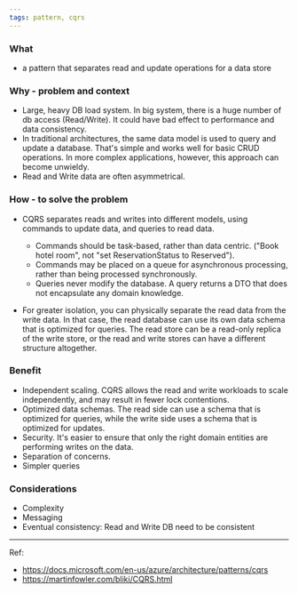 ```yaml
---
tags: pattern, cqrs
---
```


### What
 - a pattern that separates read and update operations for a data store

### Why - problem and context
 - Large, heavy DB load system. In big system, there is a huge number of db access (Read/Write). It could have bad effect to performance and data consistency.
 - In traditional architectures, the same data model is used to query and update a database. That's simple and works well for basic CRUD operations. In more complex applications, however, this approach can become unwieldy.
 - Read and Write data are often asymmetrical.

### How - to solve the problem
 - CQRS separates reads and writes into different models, using commands to update data, and queries to read data.
   + Commands should be task-based, rather than data centric. ("Book hotel room", not "set ReservationStatus to Reserved").
   + Commands may be placed on a queue for asynchronous processing, rather than being processed synchronously.
   + Queries never modify the database. A query returns a DTO that does not encapsulate any domain knowledge.

 - For greater isolation, you can physically separate the read data from the write data. In that case, the read database can use its own data schema that is optimized for queries. The read store can be a read-only replica of the write store, or the read and write stores can have a different structure altogether.

### Benefit
  - Independent scaling. CQRS allows the read and write workloads to scale independently, and may result in fewer lock contentions.
  - Optimized data schemas. The read side can use a schema that is optimized for queries, while the write side uses a schema that is optimized for updates.
  - Security. It's easier to ensure that only the right domain entities are performing writes on the data.
  - Separation of concerns.
  - Simpler queries

### Considerations
 - Complexity
 - Messaging
 - Eventual consistency: Read and Write DB need to be consistent

---
Ref: 
- https://docs.microsoft.com/en-us/azure/architecture/patterns/cqrs
- https://martinfowler.com/bliki/CQRS.html